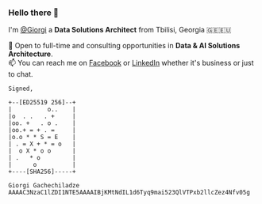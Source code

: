 ### Hello there 👋 
I'm [@Giorgi](https://gach.dev) a **Data Solutions Architect** from Tbilisi, Georgia 🇬🇪🇪🇺

🚩 Open to full-time and consulting opportunities in **Data & AI Solutions Architecture**.   
📫 You can reach me on [Facebook](https://fb.com/george.gachechiladze) or [LinkedIn](https://www.linkedin.com/in/georgegach/) whether it's business or just to chat. 


```
Signed, 

+--[ED25519 256]--+
|          o..    |
|o  . .   . +     |
|oo. +   . o .    |
|oo.+ = + . =     |
|o.o * * S = E    |
| . = X + * = o   |
|  o X * o o      |
| .   * o         |
|      o          |
+----[SHA256]-----+

Giorgi Gachechiladze
AAAAC3NzaC1lZDI1NTE5AAAAIBjKMtNdIL1d6Tyq9mai523QlVTPxb2llcZez4Nfv05g
```

